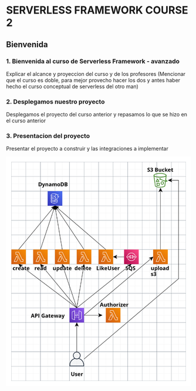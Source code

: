 # SERVERLESS FRAMEWORK COURSE 2

## Bienvenida

### 1. Bienvenida al curso de Serverless Framework - avanzado

Explicar el alcance y proyeccion del curso y de los profesores (Mencionar que el curso es doble, para mejor provecho hacer los dos y antes haber hecho el curso conceptual de serverless del otro man)

### 2. Desplegamos nuestro proyecto

Desplegamos el proyecto del curso anterior y repasamos lo que se hizo en el curso anterior

### 3. Presentacion del proyecto

Presentar el proyecto a construir y las integraciones a implementar

![proyecto del curso v1 sls app](./easy-crud-sls-app.png)